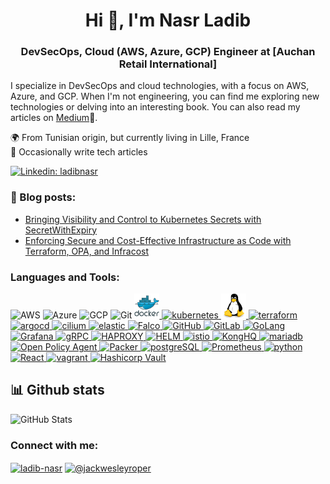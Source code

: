   <h1 align="center">Hi 👋, I'm Nasr Ladib</h1>
<h3 align="center">DevSecOps, Cloud (AWS, Azure, GCP) Engineer at [Auchan Retail International]</h3>

I specialize in DevSecOps and cloud technologies, with a focus on AWS, Azure, and GCP. When I'm not engineering, you can find me exploring new technologies or delving into an interesting book. You can also read my articles on [Medium](https://medium.com/@ladibnasr)📝.

🌍 From Tunisian origin, but currently living in Lille, France  
📝 Occasionally write tech articles  

[![Linkedin: ladibnasr](https://img.shields.io/badge/-Nasr%20Ladib-blue?style=flat-square&logo=Linkedin&logoColor=white&link=https://www.linkedin.com/in/ladib-nasr/)](https://www.linkedin.com/in/ladib-nasr/)

### 📝 Blog posts:
- [Bringing Visibility and Control to Kubernetes Secrets with SecretWithExpiry](https://medium.com/@ladibnasr/bringing-visibility-and-control-to-kubernetes-secrets-with-secretwithexpiry-e54fbbb48384)
- [Enforcing Secure and Cost-Effective Infrastructure as Code with Terraform, OPA, and Infracost](https://medium.com/@ladibnasr/enforcing-secure-and-cost-effective-infrastructure-as-code-with-terraform-opa-and-infracost-22b4b4c880c2)

<h3 align="left">Languages and Tools:</h3>
<p align="left"> 
  <img src="https://www.vectorlogo.zone/logos/amazon_aws/amazon_aws-icon.svg" alt="AWS" width="40" height="40"/>
  <img src="https://www.vectorlogo.zone/logos/microsoft_azure/microsoft_azure-icon.svg" alt="Azure" width="40" height="40"/>
  <img src="https://www.vectorlogo.zone/logos/google_cloud/google_cloud-icon.svg" alt="GCP" width="40" height="40"/>
  <img src="https://www.vectorlogo.zone/logos/git-scm/git-scm-icon.svg" alt="Git" width="40" height="40"/>
<a href="https://www.docker.com/" target="_blank"> 
  <img src="https://raw.githubusercontent.com/devicons/devicon/master/icons/docker/docker-original-wordmark.svg" alt="docker" width="40" height="40"/> 
</a> 
  <a href="https://kubernetes.io" target="_blank"> 
    <img src="https://www.vectorlogo.zone/logos/kubernetes/kubernetes-icon.svg" alt="kubernetes" width="40" height="40"/> 
  </a> 
  <a href="https://www.linux.org/" target="_blank"> 
    <img src="https://raw.githubusercontent.com/devicons/devicon/master/icons/linux/linux-original.svg" alt="linux" width="40" height="40"/> 
  </a> 
  <a href="https://www.terraform.io/" target="_blank"> 
    <img src="https://www.vectorlogo.zone/logos/terraformio/terraformio-icon.svg" alt="terraform" width="40" height="40"/> 
  </a> 
  <a href="" target="_blank"> 
       <img src="https://www.vectorlogo.zone/logos/argoprojio/argoprojio-icon.svg" alt="argocd" width="40" height="40"/> 
  </a> 
  <a href="" target="_blank"> 
       <img src="https://www.vectorlogo.zone/logos/ciliumio/ciliumio-icon.svg" alt="cilium" width="40" height="40"/> 
  </a> 
  <a href="" target="_blank"> 
       <img src="https://www.vectorlogo.zone/logos/elastic/elastic-icon.svg" alt="elastic" width="40" height="40"/> 
  </a>
  <a href="" target="_blank"> 
       <img src="https://www.vectorlogo.zone/logos/falco/falco-icon.svg" alt="Falco" width="40" height="40"/> 
  </a>
  <a href="" target="_blank"> 
       <img src="https://www.vectorlogo.zone/logos/github/github-icon.svg" alt="GitHub" width="40" height="40"/> 
  </a>
  <a href="" target="_blank"> 
       <img src="https://www.vectorlogo.zone/logos/gitlab/gitlab-icon.svg" alt="GitLab" width="40" height="40"/> 
  </a>
  <a href="" target="_blank"> 
       <img src="https://www.vectorlogo.zone/logos/golang/golang-official.svg" alt="GoLang" width="40" height="40"/> 
  </a>
  <a href="" target="_blank"> 
       <img src="https://www.vectorlogo.zone/logos/grafana/grafana-icon.svg" alt="Grafana" width="40" height="40"/> 
  </a>
    <a href="" target="_blank"> 
       <img src="https://www.vectorlogo.zone/logos/grpcio/grpcio-ar21.svg" alt="gRPC" width="50" height="40"/> 
  </a>
  <a href="" target="_blank"> 
       <img src="https://www.vectorlogo.zone/logos/haproxy/haproxy-ar21.svg" alt="HAPROXY" width="50" height="40"/> 
  </a>
  <a href="" target="_blank"> 
       <img src="https://www.vectorlogo.zone/logos/helmsh/helmsh-icon.svg" alt="HELM" width="40" height="40"/> 
  </a>
  <a href="" target="_blank"> 
       <img src="https://www.vectorlogo.zone/logos/istioio/istioio-icon.svg" alt="istio" width="40" height="40"/> 
  </a>
  <a href="" target="_blank"> 
       <img src="https://www.vectorlogo.zone/logos/konghq/konghq-icon.svg" alt="KongHQ" width="40" height="40"/> 
  </a>
  <a href="" target="_blank"> 
       <img src="https://www.vectorlogo.zone/logos/mariadb/mariadb-icon.svg" alt="mariadb" width="40" height="40"/> 
  </a>
  <a href="" target="_blank"> 
       <img src="https://www.vectorlogo.zone/logos/openpolicyagent/openpolicyagent-icon.svg" alt="Open Policy Agent" width="40" height="40"/> 
  </a>
  <a href="" target="_blank"> 
       <img src="https://www.vectorlogo.zone/logos/packerio/packerio-icon.svg" alt="Packer" width="40" height="40"/> 
  </a>
    <a href="" target="_blank"> 
       <img src="https://www.vectorlogo.zone/logos/postgresql/postgresql-ar21.svg" alt="postgreSQL" width="50" height="40"/> 
      
  </a>
  <a href="" target="_blank"> 
       <img src="https://www.vectorlogo.zone/logos/prometheusio/prometheusio-icon.svg" alt=" Prometheus" width="40" height="40"/> 
  </a>
  <a href="" target="_blank"> 
       <img src="https://www.vectorlogo.zone/logos/python/python-icon.svg" alt="python" width="40" height="40"/> 
  </a>
  <a href="" target="_blank"> 
       <img src="https://www.vectorlogo.zone/logos/reactjs/reactjs-icon.svg" alt="React" width="40" height="40"/> 
  </a>
  <a href="" target="_blank"> 
       <img src="https://www.vectorlogo.zone/logos/vagrantup/vagrantup-icon.svg" alt="vagrant" width="40" height="40"/> 
  </a>
  <a href="" target="_blank"> 
       <img src="https://www.vectorlogo.zone/logos/vaultproject/vaultproject-icon.svg" alt="Hashicorp Vault" width="40" height="40"/> 
  </a>
</p>

## 📊 Github stats
<img src="https://github-readme-stats.vercel.app/api?username=Nasr-Ladib&show_icons=true&bg_color=ffea00&title_color=000000&text_color=000000&icon_color=ff0000&hide_border=true&count_private=true" alt="GitHub Stats" height="160" />

<h3 align="left">Connect with me:</h3>
<p align="left">
  <a href="https://linkedin.com/in/ladib-nasr" target="blank"><img align="center" src="https://raw.githubusercontent.com/rahuldkjain/github-profile-readme-generator/master/src/images/icons/Social/linked-in-alt.svg" alt="ladib-nasr" height="30" width="40" /></a>
<a href="https://medium.com/@ladibnasr" target="blank"><img align="center" src="https://raw.githubusercontent.com/rahuldkjain/github-profile-readme-generator/master/src/images/icons/Social/medium.svg" alt="@jackwesleyroper" height="30" width="40" /></a>
</p>

